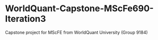 # WorldQuant-Capstone-MScFe690-Iteration3
Capstone project for MScFE from WorldQuant University (Group 9184)
